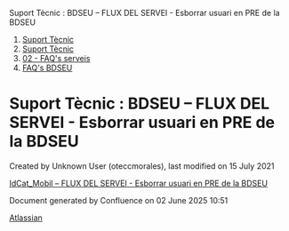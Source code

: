 Suport Tècnic : BDSEU – FLUX DEL SERVEI - Esborrar usuari en PRE de la BDSEU  

1.  [Suport Tècnic](index.html)
2.  [Suport Tècnic](13893782.html)
3.  [02 - FAQ's serveis](26313393.html)
4.  [FAQ's BDSEU](41520535.html)

Suport Tècnic : BDSEU – FLUX DEL SERVEI - Esborrar usuari en PRE de la BDSEU
============================================================================

Created by Unknown User (oteccmorales), last modified on 15 July 2021

[IdCat\_Mobil – FLUX DEL SERVEI - Esborrar usuari en PRE de la BDSEU](41519609.html)

Document generated by Confluence on 02 June 2025 10:51

[Atlassian](http://www.atlassian.com/)